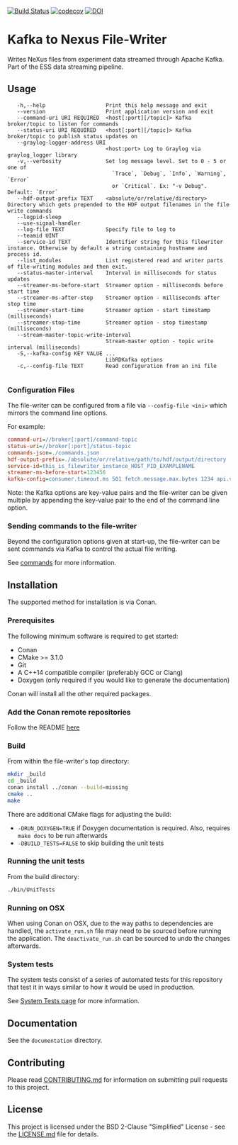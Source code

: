[![Build Status](https://jenkins.esss.dk/dm/job/ess-dmsc/job/kafka-to-nexus/job/master/badge/icon)](https://jenkins.esss.dk/dm/job/ess-dmsc/job/kafka-to-nexus/job/master/)
[![codecov](https://codecov.io/gh/ess-dmsc/kafka-to-nexus/branch/master/graph/badge.svg)](https://codecov.io/gh/ess-dmsc/kafka-to-nexus)
[![DOI](https://zenodo.org/badge/81435658.svg)](https://zenodo.org/badge/latestdoi/81435658)


# Kafka to Nexus File-Writer

Writes NeXus files from experiment data streamed through Apache Kafka.
Part of the ESS data streaming pipeline.

## Usage

```
   -h,--help                   Print this help message and exit
   --version                   Print application version and exit
   --command-uri URI REQUIRED  <host[:port][/topic]> Kafka broker/topic to listen for commands
   --status-uri URI REQUIRED   <host[:port][/topic]> Kafka broker/topic to publish status updates on
   --graylog-logger-address URI
                               <host:port> Log to Graylog via graylog_logger library
   -v,--verbosity              Set log message level. Set to 0 - 5 or one of
                                 `Trace`, `Debug`, `Info`, `Warning`, `Error`
                                 or `Critical`. Ex: "-v Debug". Default: `Error`
   --hdf-output-prefix TEXT    <absolute/or/relative/directory> Directory which gets prepended to the HDF output filenames in the file write commands
   --logpid-sleep              
   --use-signal-handler        
   --log-file TEXT             Specify file to log to
   --teamid UINT               
   --service-id TEXT           Identifier string for this filewriter instance. Otherwise by default a string containing hostname and process id.
   --list_modules              List registered read and writer parts of file-writing modules and then exit.
   --status-master-interval    Interval in milliseconds for status updates
   --streamer-ms-before-start  Streamer option - milliseconds before start time
   --streamer-ms-after-stop    Streamer option - milliseconds after stop time
   --streamer-start-time       Streamer option - start timestamp (milliseconds)
   --streamer-stop-time        Streamer option - stop timestamp (milliseconds)
   --stream-master-topic-write-interval
                               Stream-master option - topic write interval (milliseconds)
   -S,--kafka-config KEY VALUE ...
                               LibRDKafka options
   -c,--config-file TEXT       Read configuration from an ini file
 
```

### Configuration Files

The file-writer can be configured from a file via `--config-file <ini>` which mirrors the command line options.

For example:

```ini
command-uri=//broker[:port]/command-topic
status-uri=//broker[:port]/status-topic
commands-json=./commands.json
hdf-output-prefix=./absolute/or/relative/path/to/hdf/output/directory
service-id=this_is_filewriter_instance_HOST_PID_EXAMPLENAME
streamer-ms-before-start=123456
kafka-config=consumer.timeout.ms 501 fetch.message.max.bytes 1234 api.version.request true
```

Note: the Kafka options are key-value pairs and the file-writer can be given multiple by appending the key-value pair to 
the end of the command line option.

### Sending commands to the file-writer

Beyond the configuration options given at start-up, the file-writer can be sent commands via Kafka to control the actual file writing.

See [commands](documentation/commands.md) for more information.

## Installation

The supported method for installation is via Conan.

### Prerequisites

The following minimum software is required to get started:

- Conan
- CMake >= 3.1.0
- Git
- A C++14 compatible compiler (preferably GCC or Clang)
- Doxygen (only required if you would like to generate the documentation)

Conan will install all the other required packages.

### Add the Conan remote repositories

Follow the README [here](https://github.com/ess-dmsc/conan-configuration)

### Build

From within the file-writer's top directory:

```bash
mkdir _build
cd _build
conan install ../conan --build=missing
cmake ..
make
```

There are additional CMake flags for adjusting the build:
* `-DRUN_DOXYGEN=TRUE` if Doxygen documentation is required. Also, requires `make docs` to be run afterwards
* `-DBUILD_TESTS=FALSE` to skip building the unit tests

### Running the unit tests

From the build directory:

```bash
./bin/UnitTests
```

### Running on OSX

When using Conan on OSX, due to the way paths to dependencies are handled,
the `activate_run.sh` file may need to be sourced before running the application. The
`deactivate_run.sh` can be sourced to undo the changes afterwards.

### System tests

The system tests consist of a series of automated tests for this repository that test it in ways similar to how it would 
be used in production.

See [System Tests page](system-tests/README.md) for more information.

## Documentation

See the `documentation` directory.

## Contributing

Please read [CONTRIBUTING.md](CONTRIBUTING.md) for information on submitting pull requests to this project.

## License

This project is licensed under the BSD 2-Clause "Simplified" License - see the [LICENSE.md](LICENSE.md) file for details.
